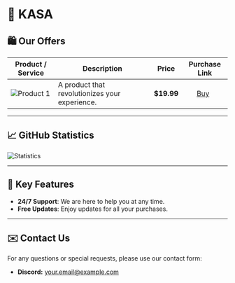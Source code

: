 # 🥷 **KASA**

## 🛍️ Our Offers

| Product / Service        | Description                                         | Price      | Purchase Link         |
|-------------------------|-----------------------------------------------------|-----------|-----------------------|
| ![Product 1](https://via.placeholder.com/100) | A product that revolutionizes your experience. | **$19.99** | ‎ ‎‎ ‎ ‎  ‎‎‎ ‎  [‎Buy](lien_vers_le_produit_1) |

---

## 📈 GitHub Statistics

![Statistics](https://github-readme-stats.vercel.app/api?username=skyssy&show_icons=true&theme=radical)

---

## 🔑 Key Features

- **24/7 Support**: We are here to help you at any time.
- **Free Updates**: Enjoy updates for all your purchases.

---

## ✉️ Contact Us

For any questions or special requests, please use our contact form:

- **Discord:** [your.email@example.com](mailto:votre.email@example.com)
